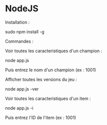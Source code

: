 # NodeJS

Installation :

sudo npm install -g


Commandes :


Voir toutes les caracteristiques d'un champion :

node app.js

Puis entrez le nom d'un champion (ex : 1001)



Afficher toutes les versions du jeu :

node app.js -ver 



Voir toutes les caracteristiques d'un item :

node app.js -i

Puis entrez l'ID de l'item (ex : 1001)
